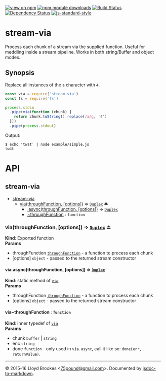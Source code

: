 [![view on npm](http://img.shields.io/npm/v/stream-via.svg)](https://www.npmjs.org/package/stream-via)
[![npm module downloads](http://img.shields.io/npm/dt/stream-via.svg)](https://www.npmjs.org/package/stream-via)
[![Build Status](https://travis-ci.org/75lb/stream-via.svg?branch=master)](https://travis-ci.org/75lb/stream-via)
[![Dependency Status](https://david-dm.org/75lb/stream-via.svg)](https://david-dm.org/75lb/stream-via)
[![js-standard-style](https://img.shields.io/badge/code%20style-standard-brightgreen.svg)](https://github.com/feross/standard)

# stream-via
Process each chunk of a stream via the supplied function. Useful for meddling inside a stream pipeline. Works in both string/Buffer and object modes.

## Synopsis

Replace all instances of the `a` character with `4`.

```js
const via = require('stream-via')
const fs = require('fs')

process.stdin
  .pipe(via(function (chunk) {
    return chunk.toString().replace(/a/g, '4')
  }))
  .pipe(process.stdout)
```

Output:
```
$ echo 'twat' | node example/simple.js
tw4t
```

# API

<a name="module_stream-via"></a>

## stream-via

* [stream-via](#module_stream-via)
    * [via(throughFunction, [options])](#exp_module_stream-via--via) ⇒ <code>[Duplex](https://nodejs.org/api/stream.html#stream_class_stream_duplex)</code> ⏏
        * [.async(throughFunction, [options])](#module_stream-via--via.async) ⇒ <code>[Duplex](https://nodejs.org/api/stream.html#stream_class_stream_duplex)</code>
        * [~throughFunction](#module_stream-via--via..throughFunction) : <code>function</code>

<a name="exp_module_stream-via--via"></a>

### via(throughFunction, [options]) ⇒ <code>[Duplex](https://nodejs.org/api/stream.html#stream_class_stream_duplex)</code> ⏏
**Kind**: Exported function  
**Params**

- throughFunction <code>[throughFunction](#module_stream-via--via..throughFunction)</code> - a function to process each chunk
- [options] <code>object</code> - passed to the returned stream constructor

<a name="module_stream-via--via.async"></a>

#### via.async(throughFunction, [options]) ⇒ <code>[Duplex](https://nodejs.org/api/stream.html#stream_class_stream_duplex)</code>
**Kind**: static method of <code>[via](#exp_module_stream-via--via)</code>  
**Params**

- throughFunction <code>[throughFunction](#module_stream-via--via..throughFunction)</code> - a function to process each chunk
- [options] <code>object</code> - passed to the returned stream constructor

<a name="module_stream-via--via..throughFunction"></a>

#### via~throughFunction : <code>function</code>
**Kind**: inner typedef of <code>[via](#exp_module_stream-via--via)</code>  
**Params**

- chunk <code>buffer</code> | <code>string</code>
- enc <code>string</code>
- done <code>function</code> - only used in `via.async`, call it like so: `done(err, returnValue)`.



* * *

&copy; 2015-16 Lloyd Brookes \<75pound@gmail.com\>. Documented by [jsdoc-to-markdown](https://github.com/jsdoc2md/jsdoc-to-markdown).
